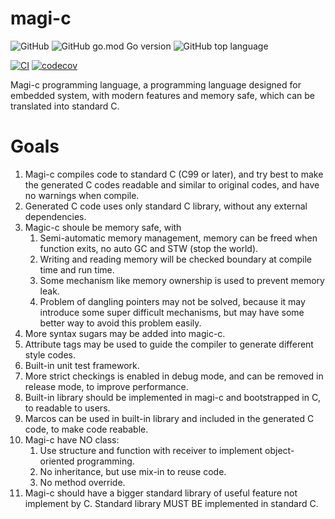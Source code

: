 magi-c
======

![GitHub](https://img.shields.io/github/license/flily/magi-c)
![GitHub go.mod Go version](https://img.shields.io/github/go-mod/go-version/flily/magi-c)
![GitHub top language](https://img.shields.io/github/languages/top/flily/magi-c)

[![CI](https://github.com/flily/magi-c/actions/workflows/ci.yaml/badge.svg)](https://github.com/flily/magi-c/actions/workflows/ci.yaml)
[![codecov](https://codecov.io/gh/flily/magi-c/graph/badge.svg?token=Fo40DMNyZr)](https://codecov.io/gh/flily/magi-c)


Magi-c programming language, a programming language designed for embedded system, with modern
features and memory safe, which can be translated into standard C.

Goals
=====

1. Magi-c compiles code to standard C (C99 or later), and try best to make the generated C codes
    readable and similar to original codes, and have no warnings when compile.
2. Generated C code uses only standard C library, without any external dependencies.
3. Magic-c shoule be memory safe, with
    1. Semi-automatic memory management, memory can be freed when function exits, no auto GC and STW (stop the world).
    2. Writing and reading memory will be checked boundary at compile time and run time.
    3. Some mechanism like memory ownership is used to prevent memory leak.
    4. Problem of dangling pointers may not be solved, because it may introduce some super difficult
       mechanisms, but may have some better way to avoid this problem easily.
4. More syntax sugars may be added into magic-c.
5. Attribute tags may be used to guide the compiler to generate different style codes.
6. Built-in unit test framework.
7. More strict checkings is enabled in debug mode, and can be removed in release mode, to
   improve performance.
8. Built-in library should be implemented in magi-c and bootstrapped in C, to readable to users.
9. Marcos can be used in built-in library and included in the generated C code, to make code reabable.
10. Magi-c have NO class:
    1. Use structure and function with receiver to implement object-oriented programming.
    2. No inheritance, but use mix-in to reuse code.
    3. No method override.
11. Magi-c should have a bigger standard library of useful feature not implement by C. Standard
    library MUST BE implemented in standard C.
